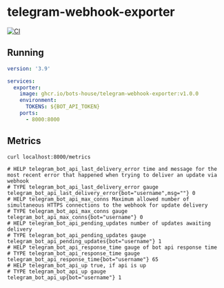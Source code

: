 # telegram-webhook-exporter

[![CI](https://github.com/bots-house/telegram-webhook-exporter/actions/workflows/ci.yml/badge.svg)](https://github.com/bots-house/telegram-webhook-exporter/actions/workflows/ci.yml)

## Running 

```yaml 
version: '3.9'

services:
  exporter:
    image: ghcr.io/bots-house/telegram-webhook-exporter:v1.0.0
    environment:
      TOKENS: ${BOT_API_TOKEN}
    ports:
      - 8000:8000
```

## Metrics

```bash
curl localhost:8000/metrics
```

```
# HELP telegram_bot_api_last_delivery_error time and message for the most recent error that happened when trying to deliver an update via webhook
# TYPE telegram_bot_api_last_delivery_error gauge
telegram_bot_api_last_delivery_error{bot="username",msg=""} 0
# HELP telegram_bot_api_max_conns Maximum allowed number of simultaneous HTTPS connections to the webhook for update delivery
# TYPE telegram_bot_api_max_conns gauge
telegram_bot_api_max_conns{bot="username"} 0
# HELP telegram_bot_api_pending_updates number of updates awaiting delivery
# TYPE telegram_bot_api_pending_updates gauge
telegram_bot_api_pending_updates{bot="username"} 1
# HELP telegram_bot_api_response_time gauge of bot api response time
# TYPE telegram_bot_api_response_time gauge
telegram_bot_api_response_time{bot="username"} 65
# HELP telegram_bot_api_up true, if api is up
# TYPE telegram_bot_api_up gauge
telegram_bot_api_up{bot="username"} 1
```

